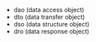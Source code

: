 - dao (data access object)
- dto (data transfer object)
- dso (data structure object)
- dro (data response object)